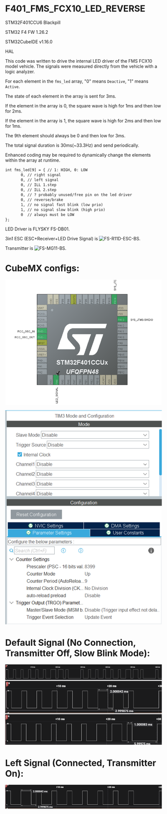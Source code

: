 # F401_FMS_FCX10_LED_REVERSE

STM32F401CCU6 Blackpill

STM32 F4 FW 1.26.2

STM32CubeIDE v1.16.0

HAL

This code was written to drive the internal LED driver of the FMS FCX10 model vehicle. The signals were measured directly from the vehicle with a logic analyzer.

For each element in the `fms_led` array, "0" means `Deactive`, "1" means `Active`.

The state of each element in the array is sent for 3ms.

If the element in the array is 0, the square wave is high for 1ms and then low for 2ms.

If the element in the array is 1, the square wave is high for 2ms and then low for 1ms.

The 9th element should always be 0 and then low for 3ms. 

The total signal duration is 30ms(~33.3Hz) and send periodically.

Enhanced coding may be required to dynamically change the elements within the array at runtime.

 ```  
int fms_led[9] = { // 1: HIGH, 0: LOW
		0, // right signal
		0, // left signal
		0, // ILL 1.step
		0, // ILL 2.step
		0, // ? probably unused/free pin on the led driver
		0, // reverse/brake
		1, // no signal fast blink (low prio)
		1, // no signal slow blink (high prio)
		0  // always must be LOW
};
 ```  
LED Driver is FLYSKY FS-DB01.

3in1 ESC (ESC+Receiver+LED Drive Signal) is ![FS-R11D-ESC-BS](https://www.flysky-cn.com/fsr11descbsspecification).

Transmitter is ![FS-MG11-BS](https://www.flysky-cn.com/fsg4pbsspecification-copy).

# CubeMX configs:
![alt text](https://github.com/osos11-Git/F401_FMS_FCX10_LED_REVERSE/blob/main/pics/cubemx_pin.png)

![alt text](https://github.com/osos11-Git/F401_FMS_FCX10_LED_REVERSE/blob/main/pics/cubemx_config.png)

# Default Signal (No Connection, Transmitter Off, Slow Blink Mode):
![alt text](https://github.com/osos11-Git/F401_FMS_FCX10_LED_REVERSE/blob/main/pics/default_no_connection.png)
![alt text](https://github.com/osos11-Git/F401_FMS_FCX10_LED_REVERSE/blob/main/pics/blink.png)
![alt text](https://github.com/osos11-Git/F401_FMS_FCX10_LED_REVERSE/blob/main/pics/last_edge.png)

# Left Signal (Connected, Transmitter On):
![alt text](https://github.com/osos11-Git/F401_FMS_FCX10_LED_REVERSE/blob/main/pics/left_Signal.png)



